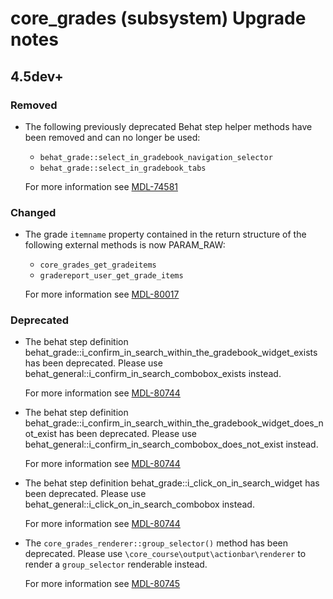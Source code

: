 # core_grades (subsystem) Upgrade notes

## 4.5dev+

### Removed

- The following previously deprecated Behat step helper methods have been removed and can no longer be used:
   - `behat_grade::select_in_gradebook_navigation_selector`
   - `behat_grade::select_in_gradebook_tabs`

  For more information see [MDL-74581](https://tracker.moodle.org/browse/MDL-74581)

### Changed

- The grade `itemname` property contained in the return structure of the following external methods is now PARAM_RAW:
    - `core_grades_get_gradeitems`
    - `gradereport_user_get_grade_items`

  For more information see [MDL-80017](https://tracker.moodle.org/browse/MDL-80017)

### Deprecated

- The behat step definition behat_grade::i_confirm_in_search_within_the_gradebook_widget_exists has been deprecated. Please use behat_general::i_confirm_in_search_combobox_exists instead.

  For more information see [MDL-80744](https://tracker.moodle.org/browse/MDL-80744)
- The behat step definition behat_grade::i_confirm_in_search_within_the_gradebook_widget_does_not_exist has been deprecated. Please use behat_general::i_confirm_in_search_combobox_does_not_exist instead.

  For more information see [MDL-80744](https://tracker.moodle.org/browse/MDL-80744)
- The behat step definition behat_grade::i_click_on_in_search_widget has been deprecated. Please use behat_general::i_click_on_in_search_combobox instead.

  For more information see [MDL-80744](https://tracker.moodle.org/browse/MDL-80744)
- The `core_grades_renderer::group_selector()` method has been deprecated. Please use `\core_course\output\actionbar\renderer` to render a `group_selector` renderable instead.

  For more information see [MDL-80745](https://tracker.moodle.org/browse/MDL-80745)
